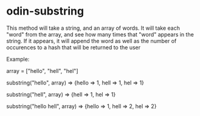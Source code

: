 # odin-substring

This method will take a string, and an array of words.  It will take each "word" from the array, and see how many times that "word" appears in the string.  If it appears, it will append the word as well as the number of occurences to a hash that will be returned to the user

Example:

array = ["hello", "hell", "hel"]

substring("hello", array)
=> {hello => 1, hell => 1, hel => 1}

substring("hell", array)
=> {hell => 1, hel => 1}

substring("hello hell", array)
=> {hello => 1, hell => 2, hel => 2}
